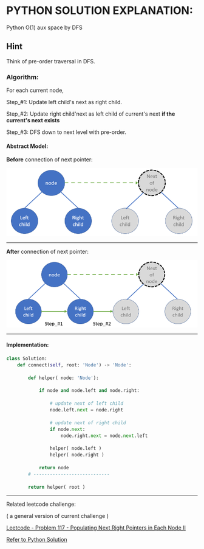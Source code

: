 # PYTHON SOLUTION EXPLANATION:

Python O(1) aux space by DFS

## Hint

Think of pre-order traversal in DFS.

### Algorithm:

For each current node,

Step_#1:
Update left child's next as right child.

Step_#2:
Update right child'next as left child of current's next **if the current's next exists**

Step_#3:
DFS down to next level with pre-order.

#### Abstract Model:

**Before** connection of next pointer:

![Abstract Model - Before connection of next pointer](solution_abstract_model_before_connection_of_next_pointer.png)

----

**After** connection of next pointer:

![Abstract Model - After connection of next pointer](solution_abstract_model_after_connection_of_next_pointer.png)

----

#### Implementation:

```python
class Solution:
    def connect(self, root: 'Node') -> 'Node':
        
        def helper( node: 'Node'):
            
            if node and node.left and node.right:
                
                # update next of left child        
                node.left.next = node.right
                
                # update next of right child
                if node.next:
                    node.right.next = node.next.left
            
                helper( node.left )
                helper( node.right )
            
            return node
        # ----------------------------
        
        return helper( root )
```

----

Related leetcode challenge:

( a general version of current challenge )

[Leetcode - Problem 117 - Populating Next Right Pointers in Each Node II](https://leetcode.com/problems/populating-next-right-pointers-in-each-node-ii/)

[Refer to Python Solution](../009_leetcode_P_117_PopulatingNextRightPointersInEachNodeTwo/Solution.py)